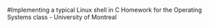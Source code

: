 #Implementing a typical Linux shell in C
Homework for the Operating Systems class - University of Montreal
